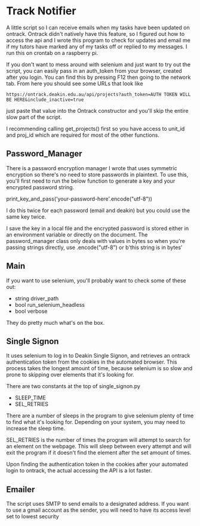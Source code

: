 # Track Notifier 

A little script so I can receive emails when my tasks have been updated on ontrack. Ontrack didn't natively have this feature, so I figured out how to access the api and I wrote this program to check for updates and email me if my tutors have marked any of my tasks off or replied to my messages.
I run this on crontab on a raspberry pi.

If you don't want to mess around with selenium and just want to try out the script, you can easily pass in an auth_token from your browser, created after you login.
You can find this by pressing F12 then going to the network tab. From here you should see some URLs that look like

	https://ontrack.deakin.edu.au/api/projects?auth_token=AUTH TOKEN WILL BE HERE&include_inactive=true

just paste that value into the Ontrack constructor and you'll skip the entire slow part of the script.

I recommending calling get_projects() first so you have access to unit_id and proj_id which are required for most of the other functions.

## Password_Manager

There is a password encryption manager I wrote that uses symmetric encryption so there's no need to store passwords in plaintext.
To use this, you'll first need to run the below function to generate a key and your encrypted password string.

print_key_and_pass('your-password-here'.encode("utf-8"))

I do this twice for each password (email and deakin) but you could use the same key twice.

I save the key in a local file and the encrypted password is stored either in an environment variable or directly on the document.
The password_manager class only deals with values in bytes so when you're passing strings directly, use .encode("utf-8") or b'this string is in bytes'

## Main

If you want to use selenium, you'll probably want to check some of these out:

* string driver_path
* bool run_selenium_headless
* bool verbose

They do pretty much what's on the box.

## Single Signon

It uses selenium to log in to Deakin Single Signon, and retrieves an ontrack authentication token from the cookies in the automated browser.
This process takes the longest amount of time, because selenium is so slow and prone to skipping over elements that it's looking for.

There are two constants at the top of single_signon.py

* SLEEP_TIME
* SEL_RETRIES

There are a number of sleeps in the program to give selenium plenty of time to find what it's looking for.
Depending on your system, you may need to increase the sleep time.

SEL_RETRIES is the number of times the program will attempt to search for an element on the webpage. 
This will sleep between every attempt and will exit the program if it doesn't find the element after the set amount of times.

Upon finding the authentication token in the cookies after your automated login to ontrack, the actual accessing the API is a lot faster.

## Emailer

The script uses SMTP to send emails to a designated address.
If you want to use a gmail account as the sender, you will need to have its access level set to lowest security
